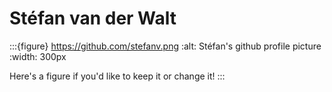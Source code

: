 # Stéfan van der Walt

:::{figure} https://github.com/stefanv.png
:alt: Stéfan's github profile picture
:width: 300px

Here's a figure if you'd like to keep it or change it!
:::

